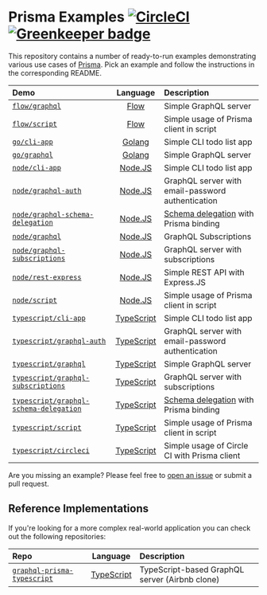 # Prisma Examples [![CircleCI](https://circleci.com/gh/prisma/prisma-examples.svg?style=shield)](https://circleci.com/gh/prisma/prisma-examples) [![Greenkeeper badge](https://badges.greenkeeper.io/MarcelRaschke/prisma-examples.svg)](https://greenkeeper.io/)

This repository contains a number of ready-to-run examples demonstrating various use cases of [Prisma](https://www.prisma.io). Pick an example and follow the instructions in the corresponding README.

<!-- Please keep the absolute URLs so it's easier to copy&paste to prisma/prisma/README.md  -->

| Demo | Language | Description |
|:------|:----------:|:-------------|
| [`flow/graphql`](https://github.com/prisma/prisma-examples/tree/master/flow/graphql) | [Flow](https://flow.org/) | Simple GraphQL server |
| [`flow/script`](https://github.com/prisma/prisma-examples/tree/master/flow/script) | [Flow](https://flow.org/) | Simple usage of Prisma client in script |
| [`go/cli-app`](https://github.com/prisma/prisma-examples/tree/master/go/cli-app) | [Golang](https://en.wikipedia.org/wiki/Go_(programming_language)) | Simple CLI todo list app |
| [`go/graphql`](https://github.com/prisma/prisma-examples/tree/master/go/graphql) | [Golang](https://en.wikipedia.org/wiki/Go_(programming_language)) | Simple GraphQL server |
| [`node/cli-app`](https://github.com/prisma/prisma-examples/tree/master/node/cli-app) | [Node.JS](https://nodejs.org/en/) | Simple CLI todo list app |
| [`node/graphql-auth`](https://github.com/prisma/prisma-examples/tree/master/node/graphql-auth) |  [Node.JS](https://nodejs.org/en/) | GraphQL server with email-password authentication |
| [`node/graphql-schema-delegation`](https://github.com/prisma/prisma-examples/tree/master/node/graphql-schema-delegation) | [Node.JS](https://nodejs.org/en/) | [Schema delegation](https://www.prisma.io/blog/graphql-schema-stitching-explained-schema-delegation-4c6caf468405/) with Prisma binding |
| [`node/graphql`](https://github.com/prisma/prisma-examples/tree/master/node/graphql) |  [Node.JS](https://nodejs.org/en/) | GraphQL Subscriptions |
| [`node/graphql-subscriptions`](https://github.com/prisma/prisma-examples/tree/master/node/graphql-subscriptions) | [Node.JS](https://nodejs.org/en/) | GraphQL server with subscriptions |
| [`node/rest-express`](https://github.com/prisma/prisma-examples/tree/master/node/rest-express) | [Node.JS](https://nodejs.org/en/) | Simple REST API with Express.JS |
| [`node/script`](https://github.com/prisma/prisma-examples/tree/master/node/script) | [Node.JS](https://nodejs.org/en/) | Simple usage of Prisma client in script |
| [`typescript/cli-app`](https://github.com/prisma/prisma-examples/tree/master/typescript/cli-app) | [TypeScript](https://www.typescriptlang.org/) | Simple CLI todo list app |
| [`typescript/graphql-auth`](https://github.com/prisma/prisma-examples/tree/master/typescript/graphql-auth) | [TypeScript](https://www.typescriptlang.org/) | GraphQL server with email-password authentication |
| [`typescript/graphql`](https://github.com/prisma/prisma-examples/tree/master/typescript/graphql) | [TypeScript](https://www.typescriptlang.org/) | Simple GraphQL server |
| [`typescript/graphql-subscriptions`](https://github.com/prisma/prisma-examples/tree/master/typescript/graphql-subscriptions) | [TypeScript](https://www.typescriptlang.org/) | GraphQL server with subscriptions |
| [`typescript/graphql-schema-delegation`](https://github.com/prisma/prisma-examples/tree/master/typescript/graphql-schema-delegation) | [TypeScript](https://www.typescriptlang.org/) | [Schema delegation](https://www.prisma.io/blog/graphql-schema-stitching-explained-schema-delegation-4c6caf468405/) with Prisma binding |
| [`typescript/script`](https://github.com/prisma/prisma-examples/tree/master/typescript/script) | [TypeScript](https://www.typescriptlang.org/) | Simple usage of Prisma client in script |
| [`typescript/circleci`](https://github.com/prisma/prisma-examples/tree/master/typescript/circleci) | [TypeScript](https://www.typescriptlang.org/) | Simple usage of Circle CI with Prisma client |

Are you missing an example? Please feel free to [open an issue](https://github.com/prisma/prisma-examples/issues/new) or submit a pull request.

## Reference Implementations

If you're looking for a more complex real-world application you can check out the following repositories:

| Repo | Language | Description |
|:-----|:--------:|:-------------|
| [`graphql-prisma-typescript`](https://github.com/prisma/graphql-prisma-typescript) | [TypeScript](https://www.typescriptlang.org/) | TypeScript-based GraphQL server (Airbnb clone)  |